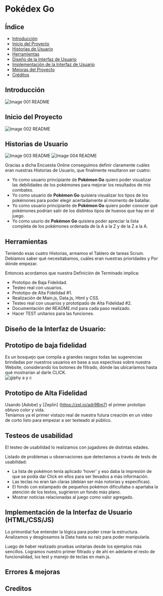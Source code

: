 
# Pokédex Go

## Índice
  - [Introducción](#introducción)
  - [Inicio del Proyecto](#inicio-del-proyecto)
  - [Historias de Usuario](#historias-de-usuario)
  - [Herramientas](#herramientas)
  - [Diseño de la Interfaz de Usuario](#diseño-de-la-interfaz-de-usuario)
  - [Implementación de la Interfaz de Usuario](##implementación-de-la-interfaz-de-usuario-(html/css/js))
  - [Mejoras del Proyecto](#errores-&-mejoras) 
  - [Créditos](#image-001-readme)

## Introducción ##
![Image 001 README](https://66.media.tumblr.com/facd6b9fbc2cd6152d88e6304888c309/tumblr_pl0aaj5Ifj1qefzxxo1_1280.png)
## Inicio del Proyecto  ##
![Image 002 README](https://66.media.tumblr.com/624097b8c182a2d3ec06e02b8853fc18/tumblr_pl0aaj5Ifj1qefzxxo2_r1_1280.png)

## Historias de Usuario ##
![Image 003 README](https://66.media.tumblr.com/ae996564066c582f32062f389818de05/tumblr_pl0aaj5Ifj1qefzxxo3_r1_1280.png)
![Image 004 README](https://66.media.tumblr.com/eede62a2559a6be02f4472041da7f413/tumblr_pl0aaj5Ifj1qefzxxo4_r1_1280.png)

Gracias a dicha Encuesta Online conseguimos definir claramente cuáles eran nuestras Historias de Usuario, que finalmente resultaron ser cuatro:

* Yo como usuario principiante de **Pokémon Go** quiero poder visualizar las debilidades de los pokémones para mejorar los resultados de mis combates.
* Yo como usuario de **Pokémon Go** quisiera visualizar los tipos de los pokémones para poder elegir acertadamente al momento de batallar.
* Yo como usuario principiante de **Pokémon Go** quiero poder conocer qué pokémones podrían salir de los distintos tipos de huevos que hay en el juego.
* Yo como usurio de **Pokémon Go** quisiera poder apreciar la lista completa de los pokémones ordenada de la A a la Z y de la Z a la A.

## Herramientas ##
Teniendo esas cuatro Historias, armamos el Tablero de tareas Scrum. Debíamos saber qué necesitabamos, cuáles eran nuestras prioridades y Por dónde empezar.

Entonces acordamos que nuestra Definición de Terminado implica:
* Prototipo de Baja Fidelidad.
* Testeo real con usuarios.
* Prototipo de Alta Fidelidad #1.
* Realización de Main.js, Data.js, Html y CSS.
* Testeo real con usuarios y prototipado de Alta Fidelidad #2.
* Documentación del README.md para cada paso realizado.
* Hacer TEST unitarios para las funciones.


## Diseño de la Interfaz de Usuario:

## Prototipo de baja fidelidad

Es un bosquejo que compila a grandes rasgos todas las sugerencias brindadas por nuestros usuarios en base a sus espectivas sobre nuestra Website, considerando los botones de filtrado, dónde las ubicaríamos hasta qué mostrarían al darle CLICK.   
![giphy a y c](https://user-images.githubusercontent.com/45071312/51076722-22574580-166a-11e9-95c1-b2129b538edc.gif)

## Prototipo de Alta Fidelidad
Usando [Adobe] y [Zeplin] (https://zpl.io/adr9Bm7) el primer prototipo obtuvo color y vida.  
Teníamos ya el primer vistazo real de nuestra futura creación en un video de corto listo para empezar a ser testeado al público.

## Testeos de usabilidad

El testeo de usabilidad lo realizamos con jugadores de distintas edades.

Listado de problemas u observaciones que detectamos a través de tests de usabilidad:

* La lista de pokémon tenía aplicado 'hover' y eso daba la impresión de que se podía dar Click en ellos para ser llevados a más información.
* Las teclas no eran tan claras (debían ser más notorias y específicas).
* El fondo con estampado de pequeños pokémon dificultaba o apartaba la atención de los textos, sugirieron un fondo más plano.
* Mostrar noticias relacionadas al juego como valor agregado.

## Implementación de la Interfaz de Usuario (HTML/CSS/JS)

Lo primordial fue entender la lógica para poder crear la estructura.  
Analizamos y desglosamos la Data hasta su raíz para poder manipularla.  

Luego de haber realizado pruebas unitarias desde los ejemplos más sencillos. Logramos nuestro primer filtrado y de ahí en adelante el resto de funcionalidad, los test y manejo de teclas en main.js.

## Errores & mejoras

## Creditos